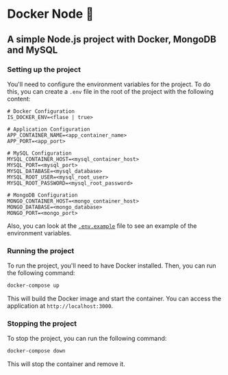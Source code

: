 # Docker Node 🐳

## A simple Node.js project with Docker, MongoDB and MySQL

### Setting up the project

You'll need to configure the environment variables for the project. To do this, you can create a `.env` file in the root of the project with the following content:

```env
# Docker Configuration
IS_DOCKER_ENV=<flase | true>

# Application Configuration
APP_CONTAINER_NAME=<app_container_name>
APP_PORT=<app_port>

# MySQL Configuration
MYSQL_CONTAINER_HOST=<mysql_container_host>
MYSQL_PORT=<mysql_port>
MYSQL_DATABASE=<mysql_database>
MYSQL_ROOT_USER=<mysql_root_user>
MYSQL_ROOT_PASSWORD=<mysql_root_password>

# MongoDB Configuration
MONGO_CONTAINER_HOST=<mongo_container_host>
MONGO_DATABASE=<mongo_database>
MONGO_PORT=<mongo_port>
```

Also, you can look at the [`.env.example`](.env.example) file to see an example of the environment variables.

### Running the project

To run the project, you'll need to have Docker installed. Then, you can run the following command:

```bash
docker-compose up
```

This will build the Docker image and start the container. You can access the application at `http://localhost:3000`.

### Stopping the project

To stop the project, you can run the following command:

```bash
docker-compose down
```

This will stop the container and remove it.
